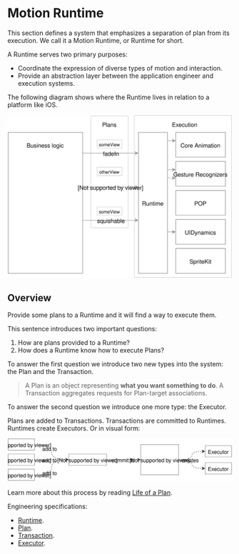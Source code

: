 # Motion Runtime

This section defines a system that emphasizes a separation of plan from its execution. We call it a Motion Runtime, or Runtime for short.

A Runtime serves two primary purposes:

- Coordinate the expression of diverse types of motion and interaction.
- Provide an abstraction layer between the application engineer and execution systems.

The following diagram shows where the Runtime lives in relation to a platform like iOS.


![](../../_assets/Abstraction.svg)

## Overview

Provide some plans to a Runtime and it will find a way to execute them.

This sentence introduces two important questions:

1. How are plans provided to a Runtime?
1. How does a Runtime know how to execute Plans?

To answer the first question we introduce two new types into the system: the Plan and the Transaction.

> A Plan is an object representing **what you want something to do**. A Transaction aggregates requests for Plan-target associations.

To answer the second question we introduce one more type: the Executor.

Plans are added to Transactions. Transactions are committed to Runtimes. Runtimes create Executors. Or in visual form:

![](../../_assets/RuntimeOverview.svg)

Learn more about this process by reading [Life of a Plan](life_of_a_plan.md).

Engineering specifications:

- [Runtime](runtime.md).
- [Plan](plan.md).
- [Transaction](transaction.md).
- [Executor](executor.md).

<!--

LGTM:
- featherless
- markwei

-->
